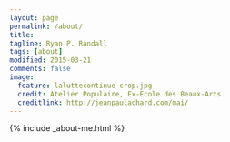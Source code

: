 ```yaml
---
layout: page
permalink: /about/
title: 
tagline: Ryan P. Randall
tags: [about]
modified: 2015-03-21
comments: false
image:
  feature: laluttecontinue-crop.jpg
  credit: Atelier Populaire, Ex-Ecole des Beaux-Arts
  creditlink: http://jeanpaulachard.com/mai/
---
```


{% include _about-me.html %}
<!-- markdownfix_ -->  
